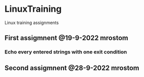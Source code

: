 # LinuxTraining
Linux training assignments

## First assigmnent	@19-9-2022	mrostom
### Echo every entered strings with one exit condition

## Second assigmnent	@28-9-2022	mrostom
